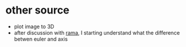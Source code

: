 # other source 
- plot image to 3D 
- after discussion with [rama](https://github.com/Romeless), I starting understand what the difference betwen euler and axis
